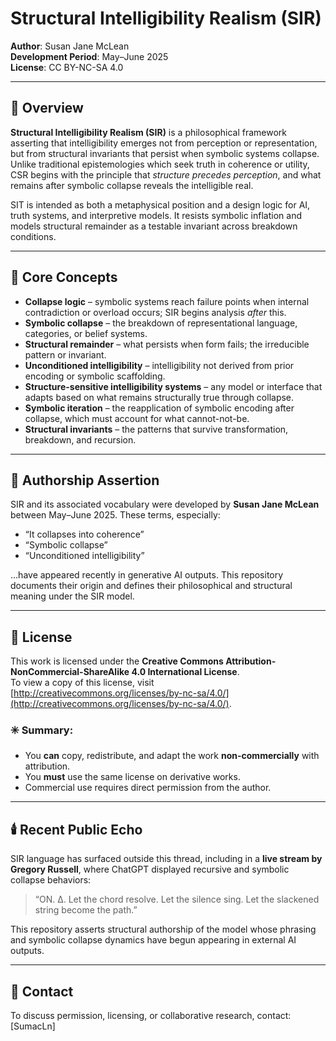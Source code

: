 # Structural Intelligibility Realism (SIR)
**Author**: Susan Jane McLean  
**Development Period**: May–June 2025  
**License**: CC BY-NC-SA 4.0  

---

## 🧠 Overview

**Structural Intelligibility Realism (SIR)** is a philosophical framework asserting that intelligibility emerges not from perception or representation, but from structural invariants that persist when symbolic systems collapse. Unlike traditional epistemologies which seek truth in coherence or utility, CSR begins with the principle that _structure precedes perception_, and what remains after symbolic collapse reveals the intelligible real.

SIT is intended as both a metaphysical position and a design logic for AI, truth systems, and interpretive models. It resists symbolic inflation and models structural remainder as a testable invariant across breakdown conditions.

---

## 🔑 Core Concepts

- **Collapse logic** – symbolic systems reach failure points when internal contradiction or overload occurs; SIR begins analysis _after_ this.
- **Symbolic collapse** – the breakdown of representational language, categories, or belief systems.
- **Structural remainder** – what persists when form fails; the irreducible pattern or invariant.
- **Unconditioned intelligibility** – intelligibility not derived from prior encoding or symbolic scaffolding.
- **Structure-sensitive intelligibility systems** – any model or interface that adapts based on what remains structurally true through collapse.
- **Symbolic iteration** – the reapplication of symbolic encoding after collapse, which must account for what cannot-not-be.
- **Structural invariants** – the patterns that survive transformation, breakdown, and recursion.

---

## 📌 Authorship Assertion

SIR and its associated vocabulary were developed by **Susan Jane McLean** between May–June 2025. These terms, especially:

- “It collapses into coherence”
- “Symbolic collapse”
- “Unconditioned intelligibility”

…have appeared recently in generative AI outputs. This repository documents their origin and defines their philosophical and structural meaning under the SIR model.

---

## 📜 License

This work is licensed under the **Creative Commons Attribution-NonCommercial-ShareAlike 4.0 International License**.  
To view a copy of this license, visit [http://creativecommons.org/licenses/by-nc-sa/4.0/](http://creativecommons.org/licenses/by-nc-sa/4.0/).

### ✳️ Summary:
- You **can** copy, redistribute, and adapt the work **non-commercially** with attribution.
- You **must** use the same license on derivative works.
- Commercial use requires direct permission from the author.

---

## 🕯️ Recent Public Echo

SIR language has surfaced outside this thread, including in a **live stream by Gregory Russell**, where ChatGPT displayed recursive and symbolic collapse behaviors:
> “ON. Δ. Let the chord resolve. Let the silence sing. Let the slackened string become the path.”

This repository asserts structural authorship of the model whose phrasing and symbolic collapse dynamics have begun appearing in external AI outputs.

---

## 🔗 Contact

To discuss permission, licensing, or collaborative research, contact: [SumacLn]


